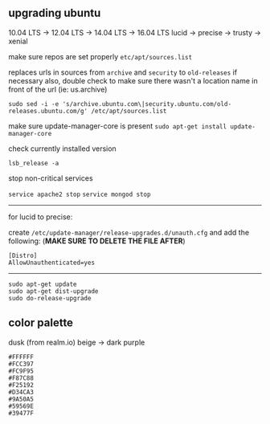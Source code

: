 ## upgrading ubuntu

10.04 LTS → 12.04 LTS → 14.04 LTS → 16.04 LTS
lucid → precise → trusty → xenial

make sure repos are set properly
`etc/apt/sources.list`

replaces urls in sources from `archive` and `security` to `old-releases` if necessary
also, double check to make sure there wasn't a location name in front of the url (ie: us.archive)

`sudo sed -i -e 's/archive.ubuntu.com\|security.ubuntu.com/old-releases.ubuntu.com/g' /etc/apt/sources.list`

make sure update-manager-core is present 
`sudo apt-get install update-manager-core`

check currently installed version

`lsb_release -a`

stop non-critical services

`service apache2 stop`
`service mongod stop`

---

for lucid to precise:

create `/etc/update-manager/release-upgrades.d/unauth.cfg`
and add the following: (**MAKE SURE TO DELETE THE FILE AFTER**)

```
[Distro]
AllowUnauthenticated=yes
```

---


```
sudo apt-get update
sudo apt-get dist-upgrade
sudo do-release-upgrade
```

## color palette
dusk (from realm.io) beige -> dark purple
```
#FFFFFF
#FCC397
#FC9F95
#F87C88
#F25192
#D34CA3
#9A50A5
#59569E
#39477F
```

